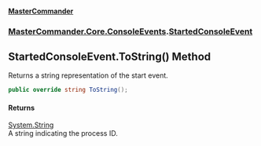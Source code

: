 #### [MasterCommander](MasterCommander.md 'MasterCommander')
### [MasterCommander.Core.ConsoleEvents](MasterCommander.md#MasterCommander.Core.ConsoleEvents 'MasterCommander.Core.ConsoleEvents').[StartedConsoleEvent](StartedConsoleEvent.md 'MasterCommander.Core.ConsoleEvents.StartedConsoleEvent')

## StartedConsoleEvent.ToString() Method

Returns a string representation of the start event.

```csharp
public override string ToString();
```

#### Returns
[System.String](https://docs.microsoft.com/en-us/dotnet/api/System.String 'System.String')  
A string indicating the process ID.